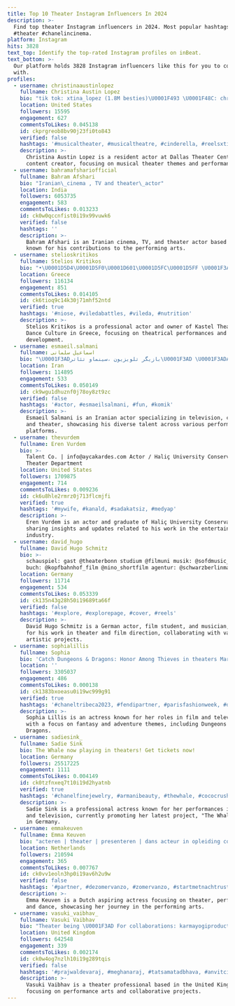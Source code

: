 ```yaml
---
title: Top 10 Theater Instagram Influencers In 2024
description: >-
  Find top theater Instagram influencers in 2024. Most popular hashtags: #cover
  #theater #chanelincinema.
platform: Instagram
hits: 3828
text_top: Identify the top-rated Instagram profiles on inBeat.
text_bottom: >-
  Our platform holds 3828 Instagram influencers like this for you to connect
  with.
profiles:
  - username: christinaaustinlopez
    fullname: Christina Austin Lopez
    bio: "tik tok: xtina_lopez (1.8M besties)\U0001F493 \U0001F48C: christina@sparktalentgroup.com ◡̈ Resident Actor at Dallas Theater Center\U0001F3AD ◡̈ content creator \U0001F933\U0001F3FC"
    location: United States
    followers: 15595
    engagement: 627
    commentsToLikes: 0.045138
    id: ckprgreob8bv90j23fi0to843
    verified: false
    hashtags: '#musicaltheater, #musicaltheatre, #cinderella, #reelsxtina'
    description: >-
      Christina Austin Lopez is a resident actor at Dallas Theater Center and a
      content creator, focusing on musical theater themes and performances.
  - username: bahramafshariofficial
    fullname: Bahram Afshari
    bio: "Iranian\_cinema , TV and theater\_actor"
    location: India
    followers: 6053735
    engagement: 583
    commentsToLikes: 0.013233
    id: ck0w0qccnfist0i19x99vuwk6
    verified: false
    hashtags: ''
    description: >-
      Bahram Afshari is an Iranian cinema, TV, and theater actor based in India,
      known for his contributions to the performing arts.
  - username: stelioskritikos
    fullname: Stelios Kritikos
    bio: "•\U0001D5D4\U0001D5F0\U0001D601\U0001D5FC\U0001D5FF \U0001F3AD •\U0001D5E2\U0001D604\U0001D5FB\U0001D5F2\U0001D5FF: @kastel__theater_dance_culture \U0001F3E2 \U0001F4DA✍︎“Ο ΠΙΚΑΣΤΡΟ ΨΑΧΝΕΙ ΤΟ ΧΡΩΜΑ ΠΟΥ ΔΕΝ ΥΠΑΡΧΕΙ” \U0001F4DA✍︎ “ΟΤΑΝ Ο ΜΙΚΡΟΣ ΝΤΟΜΙΝΙΚ ΘΥΜΩΣΕ ΜΕ ΤΟ ΦΕΓΓΑΡΙ”"
    location: Greece
    followers: 116134
    engagement: 851
    commentsToLikes: 0.014105
    id: ck6tioq9c14k30j71mhf52ntd
    verified: true
    hashtags: '#niose, #viledabattles, #vileda, #nutrition'
    description: >-
      Stelios Kritikos is a professional actor and owner of Kastel Theater &
      Dance Culture in Greece, focusing on theatrical performances and cultural
      development.
  - username: esmaeil.salmani
    fullname: اسماعیل سلمانی
    bio: "\U0001F3ADبازیگر تلویزیون ،سینماو تئاتر\U0001F3AD \U0001F3ADActor in Tv& cinema & Theater\U0001F4FD\U0001F3AD"
    location: Iran
    followers: 114895
    engagement: 533
    commentsToLikes: 0.050149
    id: ck9wgu1dhuznf0j78oy8zt9zc
    verified: false
    hashtags: '#actor, #esmaeilsalmani, #fun, #komik'
    description: >-
      Esmaeil Salmani is an Iranian actor specializing in television, cinema,
      and theater, showcasing his diverse talent across various performance
      platforms.
  - username: thevurdem
    fullname: Eren Vurdem
    bio: >-
      Talent Co. | info@aycakardes.com Actor / Haliç University Conservatory
      Theater Department
    location: United States
    followers: 1709875
    engagement: 714
    commentsToLikes: 0.009236
    id: ck6u8hle2rmrz0j713flcmjfi
    verified: true
    hashtags: '#mywife, #kanald, #sadakatsiz, #medyap'
    description: >-
      Eren Vurdem is an actor and graduate of Haliç University Conservatory,
      sharing insights and updates related to his work in the entertainment
      industry.
  - username: david_hugo
    fullname: David Hugo Schmitz
    bio: >-
      schauspiel: gast @theaterbonn studium @filmuni musik: @sofdmusic_ regie &
      buch: @kopfbahnhof_film @nino_shortfilm agentur: @schwarzberlinmanagement
    location: Germany
    followers: 11714
    engagement: 534
    commentsToLikes: 0.053339
    id: ck135n43g28h50i19689ta66f
    verified: false
    hashtags: '#explore, #explorepage, #cover, #reels'
    description: >-
      David Hugo Schmitz is a German actor, film student, and musician, known
      for his work in theater and film direction, collaborating with various
      artistic projects.
  - username: sophialillis
    fullname: Sophia
    bio: 'Catch Dungeons & Dragons: Honor Among Thieves in theaters March 31!'
    location: ''
    followers: 3305037
    engagement: 486
    commentsToLikes: 0.000138
    id: ck1383bxoeasu0i19wc999g91
    verified: true
    hashtags: '#chaneltribeca2023, #fendipartner, #parisfashionweek, #dndmovie'
    description: >-
      Sophia Lillis is an actress known for her roles in film and television,
      with a focus on fantasy and adventure themes, including Dungeons &
      Dragons.
  - username: sadiesink_
    fullname: Sadie Sink
    bio: The Whale now playing in theaters! Get tickets now!
    location: Germany
    followers: 25517225
    engagement: 1111
    commentsToLikes: 0.004149
    id: ck0tzfnxeq7t10i19d2hyatnb
    verified: true
    hashtags: '#chanelfinejewelry, #armanibeauty, #thewhale, #cococrush'
    description: >-
      Sadie Sink is a professional actress known for her performances in film
      and television, currently promoting her latest project, "The Whale." Based
      in Germany.
  - username: emmakeuven
    fullname: Emma Keuven
    bio: "acteren | theater | presenteren | dans acteur in opleiding contact: emma@socialreblz.com veel liefs \U0001F49E"
    location: Netherlands
    followers: 210594
    engagement: 365
    commentsToLikes: 0.007767
    id: ck0vv1eoln3hp0i19av6h2u9w
    verified: false
    hashtags: '#partner, #dezomervanzo, #zomervanzo, #startmetnachtrust'
    description: >-
      Emma Keuven is a Dutch aspiring actress focusing on theater, performance,
      and dance, showcasing her journey in the performing arts.
  - username: vasuki_vaibhav_
    fullname: Vasuki Vaibhav
    bio: "Theater being \U0001F3AD For collaborations: karmayogiproductions@gmail.com For Live Show enquiry: aniketh@gigmanlive.com +91 9620 288177 - Aniketh"
    location: United Kingdom
    followers: 642548
    engagement: 339
    commentsToLikes: 0.002174
    id: ck0w4og7nzlh10i19g289tqis
    verified: false
    hashtags: '#prajwaldevaraj, #meghanaraj, #tatsamatadbhava, #anvitcinemas'
    description: >-
      Vasuki Vaibhav is a theater professional based in the United Kingdom,
      focusing on performance arts and collaborative projects.
---
```


